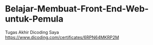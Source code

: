 # Belajar-Membuat-Front-End-Web-untuk-Pemula
Tugas Akhir Dicoding Saya
https://www.dicoding.com/certificates/6RPN64MKRP2M
